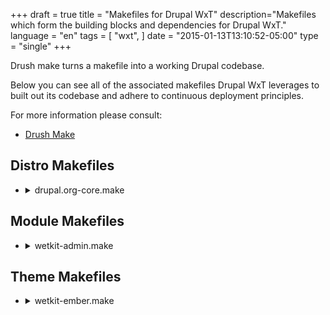+++
draft = true
title = "Makefiles for Drupal WxT"
description="Makefiles which form the building blocks and dependencies for Drupal WxT."
language = "en"
tags = [
    "wxt",
]
date = "2015-01-13T13:10:52-05:00"
type = "single"
+++

Drush make turns a makefile into a working Drupal codebase.

Below you can see all of the associated makefiles Drupal WxT leverages to built out its codebase and adhere to continuous deployment principles.

For more information please consult:

* [Drush Make][drush_make]

## Distro Makefiles

<ul class="linenums list-unstyled wb-prettify all-pre">
    <li>
        <details>
            <summary>drupal.org-core.make</summary>
            <p><pre class="nowrap">
    api = 2
    core = 7.x

    projects[drupal][version] = 7.43
    projects[drupal][type] = core

    ; Patches for Drupal Core
    projects[drupal][patch][405360] = http://drupal.org/files/issues/aria-describedby_2.patch
    projects[drupal][patch][460408] = http://drupal.org/files/issues/menu-access_unpublished-nodes_460408-157.patch
    projects[drupal][patch][728702] = http://drupal.org/files/issues/install-redirect-on-empty-database-728702-36.patch
    projects[drupal][patch][865536] = http://drupal.org/files/drupal-865536-204.patch
    projects[drupal][patch][889772] = http://drupal.org/files/issues/drupal7-backport-889772-207.patch
    projects[drupal][patch][911354] = http://drupal.org/files/911354-drupal-profile-85.patch
    projects[drupal][patch][1081266] = http://drupal.org/files/drupal-1081266-102-drupal_get_filename-D7.patch
    projects[drupal][patch][1443342] = http://drupal.org/files/drupal-1443342-1-inline-file_uri_scheme-in-file_stream_wrapper_uri_normalize.patch
    projects[drupal][patch][1470656] = http://drupal.org/files/drupal-1470656-14.patch
    projects[drupal][patch][1710656] = http://drupal.org/files/drupal-1710656-3-skip-hidden-menu-items-D7.patch
    projects[drupal][patch][1772316] = http://drupal.org/files/drupal7-allow_change_system-requirements-1772316-18.patch
    projects[drupal][patch][2289867] = http://drupal.org/files/issues/D7_port_fix_w3c_url_validation_html5_changes-2289867-1.patch
    projects[drupal][patch][2383823] = http://drupal.org/files/issues/2383823-check_name_empty-1.patch
    projects[drupal][patch][2339447] = http://drupal.org/files/issues/2339447-73-optimize_drupal_find_theme_functions.patch
    projects[drupal][patch][2460833] = http://drupal.org/files/issues/drupal-session_destroy_return_bool-2460833-30.patch
            </pre></p>
        </details>
    </li>
    <li>
        <details>
            <summary>drupal.org.make</summary>
            <p><pre class="nowrap">
    api = 2
    core = 7.x

    ; WxT Foundation (Custom)

    projects[wetkit_admin][version] = 4.4
    projects[wetkit_admin][subdir] = custom

    projects[wetkit_bean][version] = 4.3
    projects[wetkit_bean][subdir] = custom

    projects[wetkit_breadcrumbs][version] = 4.5
    projects[wetkit_breadcrumbs][subdir] = custom

    projects[wetkit_core][version] = 4.6
    projects[wetkit_core][subdir] = custom

    projects[wetkit_demo][version] = 4.1
    projects[wetkit_demo][subdir] = custom

    projects[wetkit_deployment][version] = 4.9
    projects[wetkit_deployment][subdir] = custom

    projects[wetkit_images][version] = 4.4
    projects[wetkit_images][subdir] = custom

    projects[wetkit_language][version] = 4.6
    projects[wetkit_language][subdir] = custom

    projects[wetkit_layouts][version] = 4.3
    projects[wetkit_layouts][subdir] = custom

    projects[wetkit_menu][version] = 4.3
    projects[wetkit_menu][subdir] = custom

    projects[wetkit_metatag][version] = 4.7
    projects[wetkit_metatag][subdir] = custom

    projects[wetkit_migrate][version] = 4.2
    projects[wetkit_migrate][subdir] = custom

    projects[wetkit_og][version] = 4.2
    projects[wetkit_og][subdir] = custom

    projects[wetkit_pages][version] = 4.2
    projects[wetkit_pages][subdir] = custom

    projects[wetkit_search][version] = 4.2
    projects[wetkit_search][subdir] = custom

    projects[wetkit_test][version] = 4.7
    projects[wetkit_test][subdir] = custom

    projects[wetkit_theme][version] = 4.4
    projects[wetkit_theme][subdir] = custom

    projects[wetkit_users][version] = 4.1
    projects[wetkit_users][subdir] = custom

    projects[wetkit_webform][version] = 4.0
    projects[wetkit_webform][subdir] = custom

    projects[wetkit_wetboew][version] = 4.2
    projects[wetkit_wetboew][subdir] = custom

    projects[wetkit_widgets][version] = 4.5
    projects[wetkit_widgets][subdir] = custom

    projects[wetkit_wysiwyg][version] = 4.6
    projects[wetkit_wysiwyg][subdir] = custom

    ; WxT Foundation (Themes)

    projects[wetkit_ember][version] = 4.4
    projects[wetkit_ember][type] = theme

    projects[wetkit_bootstrap][version] = 4.7
    projects[wetkit_bootstrap][type] = theme

    projects[wetkit_shiny][version] = 4.0
    projects[wetkit_shiny][type] = theme
            </pre></p>
        </details>
    </li>
</ul>

## Module Makefiles

<ul class="linenums list-unstyled wb-prettify all-pre">
    <li>
        <details>
            <summary>wetkit-admin.make</summary>
            <p><pre class="nowrap">
    ; WetKit Admin Makefile

    api = 2
    core = 7.x

    ; Contrib

    projects[admin_menu][version] = 3.0-rc5
    projects[admin_menu][subdir] = contrib

    projects[admin_views][version] = 1.5
    projects[admin_views][subdir] = contrib

    projects[admin_select][version] = 1.5
    projects[admin_select][subdir] = contrib

    projects[backports][version] = 1.0-alpha1
    projects[backports][subdir] = contrib

    projects[date_popup_authored][version] = 1.2
    projects[date_popup_authored][subdir] = contrib

    projects[jquery_update][version] = 2.7
    projects[jquery_update][subdir] = contrib
    projects[jquery_update][patch][1969244] = http://drupal.org/files/issues/jquery_update-theme-specific-version-1969244-37.patch

    projects[module_filter][version] = 2.0
    projects[module_filter][subdir] = contrib
    projects[module_filter][patch][2445133] = http://drupal.org/files/issues/clear-link-placement-problem-on-modules-admin-page-2445133-1_0.patch

    ; Contrib for WetKit NavBar

    projects[navbar][version] = 1.7
    projects[navbar][subdir] = contrib
    projects[navbar][patch][2377149] = http://drupal.org/files/issues/navbar_modernizr-2377149-1.patch
    projects[navbar][patch][2644930] = http://drupal.org/files/issues/navbar_link_language-2644930-3.patch

    projects[responsive_preview][version] = 1.1
    projects[responsive_preview][subdir] = contrib
    projects[responsive_preview][patch][2175453] = http://drupal.org/files/issues/responsive.patch
    projects[responsive_preview][patch][2256131] = http://drupal.org/files/issues/responsive_preview-subdir_site_suport-2256131-1.patch
    projects[responsive_preview][patch][2263209] = http://drupal.org/files/issues/responsive_preview-item_list-new.patch
    projects[responsive_preview][patch][2434913] = http://drupal.org/files/issues/unable_to_scroll_down-2434913-1.patch
            </pre></p>
        </details>
    </li>
    <li>
        <details>
            <summary>wetkit-bean.make</summary>
            <p><pre class="nowrap">
    ; WetKit Bean Makefile

    api = 2
    core = 7.x

    ; Modules for WetKit Bean

    projects[bean][version] = 1.9
    projects[bean][subdir] = contrib
    projects[bean][patch][1995770] = http://drupal.org/files/issues/bean-auto-entitylabel-fix-1995770-3.patch
    projects[bean][patch][2295973] = http://drupal.org/files/issues/bean_migration_support-2295973-02.patch
    projects[bean][patch][2572517] = http://drupal.org/files/issues/weight_submit_buttons.patch
    projects[bean][patch][2576711] = http://drupal.org/files/issues/bean_translation_is_new-2576711-1.patch
            </pre></p>
        </details>
    </li>
    <li>
        <details>
            <summary>wetkit-breadcrumbs.make</summary>
            <p><pre class="nowrap">
    ; WetKit Breadcrumbs Makefile

    api = 2
    core = 7.x

    ; Modules for WetKit Breadcrumbs

    projects[path_breadcrumbs][version] = 3.3
    projects[path_breadcrumbs][subdir] = contrib
    projects[path_breadcrumbs][patch][2056345] = http://drupal.org/files/issues/translatable_path-2056345-01.patch
    projects[path_breadcrumbs][patch][2614240] = http://drupal.org/files/issues/remove_bootstrap_3-2614240-2.patch
            </pre></p>
        </details>
    </li>
    <li>
        <details>
            <summary>wetkit-core.make</summary>
            <p><pre class="nowrap">
    ; WetKit Core Makefile

    api = 2
    core = 7.x

    ; Modules

    projects[advanced_help][version] = 1.3
    projects[advanced_help][subdir] = contrib

    projects[apps][version] = 1.0
    projects[apps][subdir] = contrib

    projects[better_formats][version] = 1.0-beta2
    projects[better_formats][subdir] = contrib

    projects[ctools][version] = 1.9
    projects[ctools][subdir] = contrib
    projects[ctools][patch][2399313] = http://drupal.org/files/issues/ctools-2399313-1-Relationship-optional-context.patch
    projects[ctools][patch][2401635] = http://drupal.org/files/issues/ctools-views-content-custom-url-1417630-06.patch
    projects[ctools][patch][2265451] = http://drupal.org/files/issues/hide_empty_page_title-2265451-13.patch
    projects[ctools][patch][2416689] = http://drupal.org/files/issues/ctools-jquery-attr-removed-2416689-5.patch
    projects[ctools][patch][2437773] = http://drupal.org/files/issues/attached_css_and_js-2437773-18.patch
    projects[ctools][patch][2528736] = http://drupal.org/files/issues/deprecating_php4_style-2528736-23.patch
    projects[ctools][patch][2635876] = http://drupal.org/files/issues/ctools-uniform-variable-syntax-2635876-6.patch

    projects[date][version] = 2.9
    projects[date][subdir] = contrib

    projects[defaultconfig][version] = 1.0-alpha11
    projects[defaultconfig][subdir] = contrib

    projects[devel][version] = 1.5
    projects[devel][subdir] = contrib

    projects[diff][version] = 3.2
    projects[diff][subdir] = contrib
    projects[diff][patch][2640478] = http://drupal.org/files/issues/diff-deprecating_php4_style-2640478-2.patch

    projects[elements][version] = 1.4
    projects[elements][subdir] = contrib

    projects[entity][version] = 1.7
    projects[entity][subdir] = contrib
    projects[entity][patch][2020325] = http://drupal.org/files/issues/entity-ctools-content-type-from-context-2020325-24.patch

    projects[entityreference][version] = 1.1
    projects[entityreference][subdir] = contrib

    projects[entityreference_prepopulate][version] = 1.6
    projects[entityreference_prepopulate][subdir] = contrib

    projects[entity_view_mode][version] = 1.0-rc1
    projects[entity_view_mode][subdir] = contrib

    projects[fape][version] = 1.2
    projects[fape][subdir] = contrib

    projects[features][version] = 2.10
    projects[features][subdir] = contrib

    projects[fences][version] = 1.2
    projects[fences][subdir] = contrib

    projects[field_collection][version] = 1.0-beta11
    projects[field_collection][subdir] = contrib
    projects[field_collection][patch][1344672] = http://drupal.org/files/issues/field_collection_field-1344672-510.patch
    projects[field_collection][patch][2075325] = http://drupal.org/files/issues/field_collection_uuid-2075325-18.patch
    projects[field_collection][patch][2075326] = http://drupal.org/files/issues/field_collection_uuid_services-2075325-18.patch

    projects[field_group][version] = 1.5
    projects[field_group][subdir] = contrib
    projects[field_group][patch][2649648] = http://drupal.org/files/issues/php7_uniform_variable-2649648-5.patch

    projects[fontawesome][version] = 2.5
    projects[fontawesome][subdir] = contrib
    projects[fontawesome][patch][2590491] = http://drupal.org/files/issues/wetkit_core-2590491-6.patch

    projects[hierarchical_select][version] = 3.0-beta6
    projects[hierarchical_select][subdir] = contrib

    projects[icon][version] = 1.0-beta6
    projects[icon][subdir] = contrib

    projects[libraries][version] = 2.3
    projects[libraries][subdir] = contrib

    projects[link][version] = 1.4
    projects[link][subdir] = contrib
    projects[link][patch][2428185] = http://drupal.org/files/issues/link-broken-relative-urls-with-language-prefix-2428185-14.patch

    projects[linkchecker][version] = 1.2
    projects[linkchecker][subdir] = contrib
    projects[linkchecker][patch][2340211] = http://drupal.org/files/issues/error_on_submission-2340211-10.patch.txt

    projects[menu_attributes][version] = 1.0
    projects[menu_attributes][subdir] = contrib

    projects[menu_block][version] = 2.7
    projects[menu_block][subdir] = contrib
    projects[menu_block][patch][2567871] = http://drupal.org/files/issues/support_menu_block_mode_5-2567871-2.patch
    projects[menu_block][patch][2567875] = http://drupal.org/files/issues/argument_3_passed_to-2687299-3.patch
    projects[menu_block][patch][2282933] = http://drupal.org/files/issues/menu_block-uuid-2282933-23.patch
    projects[menu_block][patch][2644630] = http://drupal.org/files/issues/menu_block_block-2644630-2.patch

    projects[password_policy][version] = 1.12
    projects[password_policy][subdir] = contrib
    projects[password_policy][patch][2571139] = http://drupal.org/files/issues/password_policy-7.x-1.x-fix_postgres_fatal_error_unblocking_user-2571139-4.patch
    projects[password_policy][patch][2688123] = http://drupal.org/files/issues/password_policy-undefined-property-original-2688123.patch

    projects[panelizer][version] = 3.2-beta1
    projects[panelizer][subdir] = contrib

    projects[panels][version] = 3.5
    projects[panels][subdir] = contrib
    projects[panels][patch][1402860] = http://drupal.org/files/issues/panelizer_is-1402860-82-fix-ipe-end-js-alert.patch
    projects[panels][patch][1588212] = http://drupal.org/files/issues/panels-1588212-10.patch
    projects[panels][patch][2192355] = http://drupal.org/files/issues/i18n_panels_uuid_undefined-2192355-01.patch
    projects[panels][patch][2253919] = http://drupal.org/files/issues/panels-re-generated-uuids-on-clone.patch
    projects[panels][patch][2391073] = http://drupal.org/files/issues/2391073-11-cache_mini_panels_load.patch
    projects[panels][patch][2508433] = http://drupal.org/files/issues/blocks_dont_support_optional_context-2508433-1.patch
    projects[panels][patch][2557061] = http://drupal.org/files/issues/deprecated-constructor-in-php-7-2557061-3.patch

    projects[panopoly_magic][version] = 1.35
    projects[panopoly_magic][subdir] = contrib
    projects[panopoly_magic][patch][2179413] = http://drupal.org/files/issues/panels_undefined_styles-2179413-13.patch

    projects[pathauto][version] = 1.3
    projects[pathauto][subdir] = contrib

    projects[pm_existing_pages][version] = 1.4
    projects[pm_existing_pages][subdir] = contrib

    projects[rules][version] = 2.9
    projects[rules][subdir] = contrib

    projects[splashify][version] = 1.3
    projects[splashify][subdir] = contrib

    projects[strongarm][version] = 2.0
    projects[strongarm][subdir] = contrib

    projects[token][version] = 1.6
    projects[token][subdir] = contrib
    projects[token][patch][961130] = http://drupal.org/files/issues/tokens_dropdown_arrow-2619078-14.patch
    projects[token][patch][2023423] = http://drupal.org/files/issues/token-2023423-11.patch

    projects[total_control][version] = 2.4
    projects[total_control][subdir] = contrib
    projects[total_control][patch][2134401] = http://drupal.org/files/issues/filtered_html_dashboard-2134401-01.patch
    projects[total_control][patch][2230019] = http://drupal.org/files/issues/array_key_exists_comments-2230019-01.patch

    projects[transliteration][version] = 3.2
    projects[transliteration][subdir] = contrib

    projects[uuid][version] = 1.0-beta1
    projects[uuid][subdir] = contrib
    projects[uuid][patch][2074621] = http://drupal.org/files/uuid_services_field_collection_revisions.patch
    projects[uuid][patch][2121031] = http://drupal.org/files/issues/uuid-empty_file-2121031-1.patch
    projects[uuid][patch][2145567] = http://drupal.org/files/issues/uuid_ctools_context-2145567-16.patch
    projects[uuid][patch][2279081] = http://drupal.org/files/issues/term_access_uuid-2279081-03.patch
    projects[uuid][patch][2391701] = http://drupal.org/files/issues/typeo_in_uuid_services_menu_description-2391701-02.patch

    projects[uuid_features][version] = 1.0-alpha4
    projects[uuid_features][subdir] = contrib
    projects[uuid_features][patch][2051915] = http://drupal.org/files/issues/uuid_features-uuid_term_optional_taxonomy-2051915-4.patch
    projects[uuid_features][patch][2153157] = http://drupal.org/files/issues/uuid_features-undefined_index_when_processing_orphanned_bundles-2153157-2.patch

    projects[uuid_link][version] = 1.0-beta3
    projects[uuid_link][subdir] = contrib
    projects[uuid_link][patch][2101455] = http://drupal.org/files/uuid_link_entity_translation-2101455-9.patch
    projects[uuid_link][patch][2484927] = http://drupal.org/files/issues/linkit_uuid-2484927-8.patch

    projects[views][version] = 3.13
    projects[views][subdir] = contrib
    projects[views][patch][1331056] = http://drupal.org/files/issues/views-3.x-dev-issue_1331056-52.patch
    projects[views][patch][1615438] = http://drupal.org/files/issues/search_multiple_terms-1615438-79%2830%29.patch
    projects[views][patch][1863358] = http://drupal.org/files/1863358-grid-format-striping-8.patch
    projects[views][patch][2037469] = http://drupal.org/files/views-exposed-sorts-2037469-1.patch
    projects[views][patch][2071607] = http://drupal.org/files/2071607-only_clear_related_cache_on_view_save.patch

    projects[views_autocomplete_filters][version] = 1.2
    projects[views_autocomplete_filters][subdir] = contrib

    projects[views_bootstrap][version] = 3.1
    projects[views_bootstrap][subdir] = contrib

    projects[views_bulk_operations][version] = 3.3
    projects[views_bulk_operations][subdir] = contrib
    projects[views_bulk_operations][patch][2551301] = http://drupal.org/files/issues/multiple_vbo_views_on-2551301-6.patch
    projects[views_bulk_operations][patch][2608360] = http://drupal.org/files/issues/vbo-fix-select-all-2608360-1-7.x.patch

    projects[workbench][version] = 1.2
    projects[workbench][subdir] = contrib
    projects[workbench][patch][1354320] = http://drupal.org/files/content-creation-permissions-1354320-6.patch
    projects[workbench][patch][1388220] = http://drupal.org/files/workbench-my_edits_view-1388220-14.patch
    projects[workbench][patch][2075467] = http://drupal.org/files/issues/workbench_uuid-2075467-01.patch

    projects[workbench_moderation][version] = 1.4
    projects[workbench_moderation][subdir] = contrib
    projects[workbench_moderation][patch][2098151] = http://drupal.org/files/playnicewithpanels-2098151-01.patch
    projects[workbench_moderation][patch][2099151] = http://drupal.org/files/workbench_moderation-better_migration_support-1445824-11.patch
    projects[workbench_moderation][patch][2308095] = http://drupal.org/files/issues/workbench_moderation-pathauto_alias_issue-2308095-20.patch
    projects[workbench_moderation][patch][2308096] = http://drupal.org/files/issues/view_all_unpublished-1492118-78.patch
    projects[workbench_moderation][patch][2308097] = http://drupal.org/files/issues/workbench_moderation-optimize_node_revision_history-1408838-67.patch
    projects[workbench_moderation][patch][2428371] = http://drupal.org/files/issues/upgrade_from_1_3_to_1_4-2428371-42.patch
    projects[workbench_moderation][patch][2633456] = http://drupal.org/files/issues/workbench_moderation-2633456-26.patch
    projects[workbench_moderation][patch][2662600] = http://drupal.org/files/issues/workbench_moderation-2662600-3.patch

    ; Libraries

    libraries[backbone][download][type] = get
    libraries[backbone][download][url] = https://github.com/jashkenas/backbone/archive/1.1.0.zip
    libraries[backbone][patch][2315315] = http://drupal.org/files/issues/backbone_source_map_distro-2315315-05.patch

    libraries[jstorage][download][type] = get
    libraries[jstorage][download][url] = https://github.com/andris9/jStorage/archive/v0.4.11.tar.gz

    libraries[underscore][download][type] = get
    libraries[underscore][download][url] = https://github.com/jashkenas/underscore/archive/1.5.2.zip
            </pre></p>
        </details>
    </li>
    <li>
        <details>
            <summary>wetkit-deployment.make</summary>
            <p><pre class="nowrap">
    ; WetKit Deployment Makefile

    api = 2
    core = 7.x

    ; Modules for WetKit Deployment

    projects[deploy][version] = 2.0-beta2
    projects[deploy][subdir] = contrib
    projects[deploy][patch][1604938] = http://drupal.org/files/deploy-1604938_1.patch
    projects[deploy][patch][2092335] = http://drupal.org/files/deploy_new_alter_hook-2092335-4.patch
    projects[deploy][patch][2136595] = http://drupal.org/files/issues/helpful_helper_text-2136595-1.patch
    projects[deploy][patch][2604656] = http://drupal.org/files/issues/catch_exceptions-2604656-3.patch

    projects[deploy_plus][version] = 2.3
    projects[deploy_plus][subdir] = contrib
    projects[deploy_plus][patch][2638866] = http://drupal.org/files/issues/ctools_content_type-2638866-3.patch
    projects[deploy_plus][patch][2638916] = http://drupal.org/files/issues/align_deployment-2638916-14.patch
    projects[deploy_plus][patch][2638917] = http://drupal.org/files/issues/align_deployment-2638916-16.patch
    projects[deploy_plus][patch][2638918] = http://drupal.org/files/issues/align_deployment-2638916-18.patch

    projects[deploy_services_client][version] = 1.0-beta2
    projects[deploy_services_client][subdir] = contrib
    projects[deploy_services_client][patch][2630504] = http://drupal.org/files/issues/support_for-2630504-2.patch

    projects[entity_dependency][version] = 1.0-alpha2
    projects[entity_dependency][subdir] = contrib
    projects[entity_dependency][patch][1589794] = http://drupal.org/files/entity_dependency_iterator_documentation-1589794-1.patch
    projects[entity_dependency][patch][1590280] = http://drupal.org/files/entity_dependency_comment_typos-1590280-1.patch
    projects[entity_dependency][patch][1772372] = http://drupal.org/files/documentation-1772372.patch
    projects[entity_dependency][patch][2051797] = http://drupal.org/files/2051797-file-bug-1.patch

    projects[entity_menu_links][version] = 1.0-alpha3
    projects[entity_menu_links][subdir] = contrib
    projects[entity_menu_links][patch][2622230] = http://drupal.org/files/issues/entity_menu_links-sqlsrv_PDOException_keyword-2622230-2.patch
    projects[entity_menu_links][patch][2723471] = http://drupal.org/files/issues/megamenu_system_path-2723471-11.patch

    projects[environment_indicator][version] = 2.8
    projects[environment_indicator][subdir] = contrib
    projects[environment_indicator][patch][2207897] = http://drupal.org/files/issues/environment_indicator-2207897-9.patch

    projects[quicktabs][version] = 3.6
    projects[quicktabs][subdir] = contrib
    projects[quicktabs][patch][1454486] = http://drupal.org/files/issues/quicktabs-tab-history-1454486-35.patch

    projects[services][version] = 3.14
    projects[services][subdir] = contrib

    projects[shared_content][version] = 1.0-beta2
    projects[shared_content][subdir] = contrib
    projects[shared_content][patch][2628240] = http://drupal.org/files/issues/syndicated_to_site-2628240-5.patch

    projects[uuid_redirect][version] = 1.0-alpha1
    projects[uuid_redirect][subdir] = contrib
    projects[uuid_redirect][patch][1344672] = http://drupal.org/files/issues/patch_uuid_redirect_so-2704071-2.patch
            </pre></p>
        </details>
    </li>
    <li>
        <details>
            <summary>wetkit-images.make</summary>
            <p><pre class="nowrap">
    ; WetKit Images Makefile

    api = 2
    core = 7.x

    ; Contrib

    projects[breakpoints][version] = 1.4
    projects[breakpoints][subdir] = contrib

    projects[picture][version] = 2.13
    projects[picture][subdir] = contrib
            </pre></p>
        </details>
    </li>
    <li>
        <details>
            <summary>wetkit-language.make</summary>
            <p><pre class="nowrap">
    ; WetKit Language Makefile

    api = 2
    core = 7.x

    ; Contrib

    projects[entity_translation][version] = 1.0-beta5
    projects[entity_translation][subdir] = contrib
    projects[entity_translation][patch][2557429] = http://drupal.org/files/issues/static_cache_for-2557429-17.patch

    projects[features_translations][version] = 2.0
    projects[features_translations][subdir] = contrib

    projects[i18n][version] = 1.13
    projects[i18n][subdir] = contrib
    projects[i18n][patch][2338735] = http://drupal.org/files/issues/i18n_2338735_menu_rebuild.patch

    projects[i18nviews][version] = 3.0-alpha1
    projects[i18nviews][subdir] = contrib
    projects[i18nviews][patch][1788832] = http://drupal.org/files/issues/transformed-contextual-filter-fix-178832-10.patch

    projects[language_switch][version] = 1.0-alpha2
    projects[language_switch][subdir] = contrib

    projects[l10n_client][version] = 1.3
    projects[l10n_client][subdir] = contrib
    projects[l10n_client][patch][2191771] = http://drupal.org/files/issues/l10n_client-browser_is-2191771-17.patch

    projects[l10n_update][version] = 1.1
    projects[l10n_update][subdir] = contrib

    projects[potx][version] = 1.0
    projects[potx][subdir] = contrib

    projects[stringoverrides][version] = 1.8
    projects[stringoverrides][subdir] = contrib

    projects[title][version] = 1.0-alpha8
    projects[title][subdir] = contrib

    projects[variable][version] = 2.5
    projects[variable][subdir] = contrib

    projects[webform_localization][version] = 4.5
    projects[webform_localization][subdir] = contrib
            </pre></p>
        </details>
    </li>
    <li>
        <details>
            <summary>wetkit-metatag.make</summary>
            <p><pre class="nowrap">
    ; WetKit Metatag Makefile

    api = 2
    core = 7.x

    ; Module(s) for WetKit Metatag

    projects[metatag][version] = 1.14
    projects[metatag][subdir] = contrib
    projects[metatag][patch][2648494] = http://drupal.org/files/issues/metatag_html_entities-2648494-2.patch
            </pre></p>
        </details>
    </li>
    <li>
        <details>
            <summary>wetkit-migrate.make</summary>
            <p><pre class="nowrap">
    ; WetKit Migrate Makefile

    api = 2
    core = 7.x

    ; Modules needed for Migration

    projects[migrate][version] = 2.8
    projects[migrate][type] = module
    projects[migrate][subdir] = contrib
    projects[migrate][patch][2290027] = http://drupal.org/files/issues/migrate_uuid_keep-2290027-02.patch
    projects[migrate][patch][2654222] = http://drupal.org/files/issues/migrate-php7-uniform-variable-syntax.patch

    projects[migrate_extras][version] = 2.5
    projects[migrate_extras][type] = module
    projects[migrate_extras][subdir] = contrib
    projects[migrate_extras][patch][2126725] = http://drupal.org/files/issues/migrate_media_attributes-2126725-01.patch

    ; Libraries

    libraries[spyc][download][type] = get
    libraries[spyc][download][url] = https://github.com/mustangostang/spyc/archive/0.5.1.tar.gz

    libraries[querypath][download][type] = git
    libraries[querypath][download][branch] = 3.x
    libraries[querypath][download][revision] = eeb67cc
    libraries[querypath][download][url] = https://github.com/technosophos/querypath.git
            </pre></p>
        </details>
    </li>
    <li>
        <details>
            <summary>wetkit-og.make</summary>
            <p><pre class="nowrap">
    ; WetKit Organic Groups Makefile

    api = 2
    core = 7.x

    ; Modules for WetKit Organic Groups

    projects[og][version] = 2.9
    projects[og][subdir] = contrib
            </pre></p>
        </details>
    </li>
    <li>
        <details>
            <summary>wetkit-search.make</summary>
            <p><pre class="nowrap">
    ; WetKit Search Makefile

    api = 2
    core = 7.x

    ; Facet API

    projects[date_facets][version] = 1.0
    projects[date_facets][subdir] = contrib

    projects[facetapi][version] = 1.5
    projects[facetapi][subdir] = contrib
    projects[facetapi][patch][2378693] = http://drupal.org/files/issues/notice_undefined-2378693-3.patch

    projects[facetapi_bonus][version] = 1.3-rc2
    projects[facetapi_bonus][subdir] = contrib

    projects[facetapi_i18n][version] = 1.0-beta2
    projects[facetapi_i18n][subdir] = contrib
    projects[facetapi_i18n][patch][1741444] = http://drupal.org/files/double-encoding-fix-1741444-9.patch
    projects[facetapi_i18n][patch][2027055] = http://drupal.org/files/missing_reset_filters-2027055-01.patch

    ; Contrib Modules

    projects[custom_search][version] = 1.20
    projects[custom_search][subdir] = contrib

    projects[search404][version] = 1.4
    projects[search404][subdir] = contrib
            </pre></p>
        </details>
    </li>
    <li>
        <details>
            <summary>wetkit-webform.make</summary>
            <p><pre class="nowrap">
    ; WetKit Webform Makefile

    api = 2
    core = 7.x

    ; Modules

    projects[webform][version] = 4.12
    projects[webform][subdir] = contrib
    projects[webform][patch][2076483] = http://drupal.org/files/issues/webform_uuid-2076483-5.patch
            </pre></p>
        </details>
    </li>
    <li>
        <details>
            <summary>wetkit-wetboew.make</summary>
            <p><pre class="nowrap">
    ; WetKit WETBOEW Makefile

    api = 2
    core = 7.x

    ; Library for the Web Experience Toolkit jQuery Framework

    libraries[wet-boew][download][type] = get
    libraries[wet-boew][download][url] = https://github.com/wet-boew/wet-boew-cdn/archive/v4.0.21.tar.gz

    libraries[theme-wet-boew][download][type] = get
    libraries[theme-wet-boew][download][url] = https://github.com/wet-boew/themes-cdn/archive/v4.0.21-theme-wet-boew.tar.gz

    libraries[theme-base][download][type] = get
    libraries[theme-base][download][url] = https://github.com/wet-boew/themes-cdn/archive/v4.0.21-theme-base.tar.gz

    libraries[theme-gc-intranet][download][type] = get
    libraries[theme-gc-intranet][download][url] = https://github.com/wet-boew/themes-cdn/archive/v4.0.21-theme-gc-intranet.tar.gz

    libraries[theme-gcwu-fegc][download][type] = get
    libraries[theme-gcwu-fegc][download][url] = https://github.com/wet-boew/themes-cdn/archive/v4.0.21-theme-gcwu-fegc.tar.gz

    libraries[theme-gcweb][download][type] = get
    libraries[theme-gcweb][download][url] = https://github.com/wet-boew/themes-cdn/archive/v4.0.21-gcweb.tar.gz

    libraries[theme-ogpl][download][type] = get
    libraries[theme-ogpl][download][url] = https://github.com/wet-boew/themes-cdn/archive/v4.0.21-theme-ogpl.tar.gz
            </pre></p>
        </details>
    </li>
    <li>
        <details>
            <summary>wetkit-widgets.make</summary>
            <p><pre class="nowrap">
    ; WetKit Widgets Makefile

    api = 2
    core = 7.x

    projects[file_entity][version] = 2.0-beta2
    projects[file_entity][subdir] = contrib
    projects[file_entity][patch][2000934] = http://drupal.org/files/issues/allow_selection_of-2000934-30.patch
    projects[file_entity][patch][2198973] = http://drupal.org/files/issues/file_entity_override_widgets-2198973-01.patch
    projects[file_entity][patch][2533816] = http://drupal.org/files/issues/file_entity-notice_undefined_offset_menu_translate-2533816-4.patch

    projects[file_lock][version] = 2.0
    projects[file_lock][subdir] = contrib

    projects[media][version] = 2.0-beta1
    projects[media][subdir] = contrib
    projects[media][patch][2084287] = http://drupal.org/files/issues/media-file-name-focus-2084287-2.patch
    projects[media][patch][2187771] = http://drupal.org/files/issues/media_alt_attributes-2129273-24.patch
    projects[media][patch][2126697] = http://drupal.org/files/issues/media_wysiwyg_2126697-53.patch
    projects[media][patch][2272567] = http://drupal.org/files/issues/media_dialog_appears-2272567-8.patch
    projects[media][patch][2308487] = http://drupal.org/files/issues/media-alt-title-double-encoded-2308487-2.patch
    projects[media][patch][2317519] = http://drupal.org/files/issues/media-multiple-blank-wysiwyg-2317519-22.patch
    projects[media][patch][2568123] = http://drupal.org/files/issues/unable_to_create-2568123-2.patch
            </pre></p>
        </details>
    </li>
    <li>
        <details>
            <summary>wetkit-wysiwyg.make</summary>
            <p><pre class="nowrap">
    ; WetKit WYSIWYG Makefile

    api = 2
    core = 7.x

    ; Contrib

    projects[linkit][version] = 3.5
    projects[linkit][subdir] = contrib
    projects[linkit][patch][2381549] = http://drupal.org/files/issues/linkit_title_and_uuid-2381549-10.patch

    projects[wysiwyg][version] = 2.x-dev
    projects[wysiwyg][subdir] = contrib
    projects[wysiwyg][download][type] = git
    projects[wysiwyg][download][revision] = 37dc07d
    projects[wysiwyg][download][branch] = 7.x-2.x
    projects[wysiwyg][patch][1786732] = http://drupal.org/files/wysiwyg-arbitrary_image_paths_markitup-1786732-3.patch

    ; Include our Editors

    libraries[ckeditor][download][type] = get
    libraries[ckeditor][download][url] = http://download.cksource.com/CKEditor/CKEditor/CKEditor%204.3.5/ckeditor_4.3.5_standard.zip

    libraries[markitup][download][type] = get
    libraries[markitup][download][url] = https://github.com/markitup/1.x/tarball/master
    libraries[markitup][patch][1715642] = http://drupal.org/files/1715642-adding-html-set-markitup-editor.patch
            </pre></p>
        </details>
    </li>
</ul>

## Theme Makefiles

<ul class="linenums list-unstyled wb-prettify all-pre">
    <li>
        <details>
            <summary>wetkit-ember.make</summary>
            <p><pre class="nowrap">
    ; WetKit Ember Makefile

    core = 7.x
    api = 2

    ; Theme(s)

    projects[ember][version] = 2.0-alpha4
    projects[ember][type] = theme
    projects[ember][patch][2576461] = http://drupal.org/files/issues/ember_logic_causing-2576461-7.patch
            </pre></p>
        </details>
    </li>
    <li>
        <details>
            <summary>wetkit-bootstrap.make</summary>
            <p><pre class="nowrap">
    ; WetKit Bootstrap Makefile

    core = 7.x
    api = 2

    ; Theme(s)

    projects[bootstrap][version] = 3.5
    projects[bootstrap][type] = theme
    projects[bootstrap][patch][2102895] = http://drupal.org/files/issues/bootstrap-sass-starterkit-2102895-78.patch
    projects[bootstrap][patch][2311463] = http://drupal.org/files/issues/patch_bootstrap_wetkit-2311463-05.patch
    projects[bootstrap][patch][2469635] = http://drupal.org/files/issues/bootstrap-no_responsive_on_multi_val_form_elements-2469635-1.patch
    projects[bootstrap][patch][2556733] = http://drupal.org/files/issues/update_to_bootstrap-2556733-14.patch
    projects[bootstrap][patch][2579657] = http://drupal.org/files/issues/ajax_throbber_image_not-2579657-2.patch
            </pre></p>
        </details>
    </li>
</ul>


<!-- Links Referenced -->

[drush_make]:          http://drushcommands.com/drush-6x/make/make
